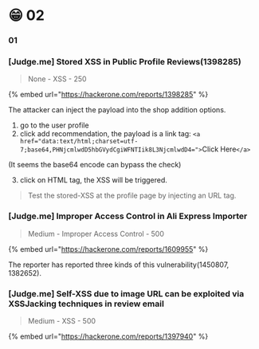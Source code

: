 # 😁 02

### 01

### \[Judge.me] Stored XSS in Public Profile Reviews(1398285)

> None - XSS - 250

{% embed url="https://hackerone.com/reports/1398285" %}

The attacker can inject the payload into the shop addition options.

1. go to the user profile
2. click add recommendation, the payload is a link tag: `<a href="data:text/html;charset=utf-7;base64,PHNjcmlwdD5hbGVydCgiWFNTIik8L3NjcmlwdD4=">`Click Here`</a>`

(It seems the base64 encode can bypass the check)

3. click on HTML tag, the XSS will be triggered.

> Test the stored-XSS at the profile page by injecting an URL tag.



### \[Judge.me] Improper Access Control in Ali Express Importer

> Medium - Improper Access Control - 500

{% embed url="https://hackerone.com/reports/1609955" %}

The reporter has reported three kinds of this vulnerability(1450807, 1382652).



### \[Judge.me] Self-XSS due to image URL can be exploited via XSSJacking techniques in review email

> Medium - XSS - 500

{% embed url="https://hackerone.com/reports/1397940" %}

